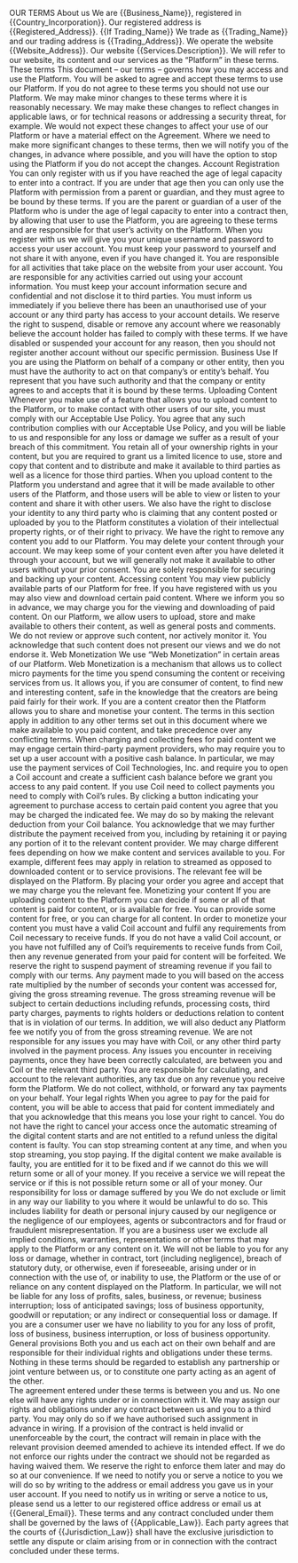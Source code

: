 OUR TERMS
About us 
We are {{Business_Name}}, registered in {{Country_Incorporation}}.  Our registered address is {{Registered_Address}}.  {{If Trading_Name}} We trade as {{Trading_Name}} and our trading address is {{Trading_Address}}.
We operate the website {{Website_Address}}.  Our website {{Services.Description}}.  We will refer to our website, its content and our services as the “Platform” in these terms.
These terms
This document – our terms – governs how you may access and use the Platform.  You will be asked to agree and accept these terms to use our Platform.  If you do not agree to these terms you should not use our Platform. 
We may make minor changes to these terms where it is reasonably necessary. We may make these changes to reflect changes in applicable laws, or for technical reasons or addressing a security threat, for example. We would not expect these changes to affect your use of our Platform or have a material effect on the Agreement.
Where we need to make more significant changes to these terms, then we will notify you of the changes, in advance where possible, and you will have the option to stop using the Platform if you do not accept the changes.
Account Registration
You can only register with us if you have reached the age of legal capacity to enter into a contract.  If you are under that age then you can only use the Platform with permission from a parent or guardian, and they must agree to be bound by these terms.  If you are the parent or guardian of a user of the Platform who is under the age of legal capacity to enter into a contract then, by allowing that user to use the Platform, you are agreeing to these terms and are responsible for that user’s activity on the Platform.
When you register with us we will give you your unique username and password to access your user account. You must keep your password to yourself and not share it with anyone, even if you have changed it. You are responsible for all activities that take place on the website from your user account.
You are responsible for any activities carried out using your account information. You must keep your account information secure and confidential and not disclose it to third parties. You must inform us immediately if you believe there has been an unauthorised use of your account or any third party has access to your account details.
We reserve the right to suspend, disable or remove any account where we reasonably believe the account holder has failed to comply with these terms. If we have disabled or suspended your account for any reason, then you should not register another account without our specific permission.
Business Use
If you are using the Platform on behalf of a company or other entity, then you must have the authority to act on that company’s or entity’s behalf. You represent that you have such authority and that the company or entity agrees to and accepts that it is bound by these terms.
Uploading Content
Whenever you make use of a feature that allows you to upload content to the Platform, or to make contact with other users of our site, you must comply with our Acceptable Use Policy.  You agree that any such contribution complies with our Acceptable Use Policy, and you will be liable to us and responsible for any loss or damage we suffer as a result of your breach of this commitment.
You retain all of your ownership rights in your content, but you are required to grant us a limited licence to use, store and copy that content and to distribute and make it available to third parties as well as a licence for those third parties.  When you upload content to the Platform you understand and agree that it will be made available to other users of the Platform, and those users will be able to view or listen to your content and share it with other users.
We also have the right to disclose your identity to any third party who is claiming that any content posted or uploaded by you to the Platform constitutes a violation of their intellectual property rights, or of their right to privacy.
We have the right to remove any content you add to our Platform.
You may delete your content through your account.  We may keep some of your content even after you have deleted it through your account, but we will generally not make it available to other users without your prior consent.
You are solely responsible for securing and backing up your content.
Accessing content
You may view publicly available parts of our Platform for free. If you have registered with us you may also view and download certain paid content. Where we inform you so in advance, we may charge you for the viewing and downloading of paid content. 
On our Platform, we allow users to upload, store and make available to others their content, as well as general posts and comments. We do not review or approve such content, nor actively monitor it. You acknowledge that such content does not present our views and we do not endorse it.
Web Monetization
We use “Web Monetization” in certain areas of our Platform. Web Monetization is a mechanism that allows us to collect micro payments for the time you spend consuming the content or receiving services from us.  It allows you, if you are consumer of content, to find new and interesting content, safe in the knowledge that the creators are being paid fairly for their work. If you are a content creator then the Platform allows you to share and monetise your content.
The terms in this section apply in addition to any other terms set out in this document where we make available to you paid content, and take precedence over any conflicting terms.
When charging and collecting fees for paid content we may engage certain third-party payment providers, who may require you to set up a user account with a positive cash balance. In particular, we may use the payment services of Coil Technologies, Inc. and require you to open a Coil account and create a sufficient cash balance before we grant you access to any paid content. If you use Coil need to collect payments you need to comply with Coil’s rules.
By clicking a button indicating your agreement to purchase access to certain paid content you agree that you may be charged the indicated fee. We may do so by making the relevant deduction from your Coil balance. You acknowledge that we may further distribute the payment received from you, including by retaining it or paying any portion of it to the relevant content provider.
We may charge different fees depending on how we make content and services available to you. For example, different fees may apply in relation to streamed as opposed to downloaded content or to service provisions. The relevant fee will be displayed on the Platform. By placing your order you agree and accept that we may charge you the relevant fee. 
Monetizing your content
If you are uploading content to the Platform you can decide if some or all of that content is paid for content, or is available for free. You can provide some content for free, or you can charge for all content.
In order to monetize your content you must have a valid Coil account and fulfil any requirements from Coil necessary to receive funds. If you do not have a valid Coil account, or you have not fulfilled any of Coil’s requirements to receive funds from Coil, then any revenue generated from your paid for content will be forfeited. We reserve the right to suspend payment of streaming revenue if you fail to comply with our terms.
Any payment made to you will based on the access rate multiplied by the number of seconds your content was accessed for, giving the gross streaming revenue. The gross streaming revenue will be subject to certain deductions including refunds, processing costs, third party charges, payments to rights holders or deductions relation to content that is in violation of our terms.  In addition, we will also deduct any Platform fee we notify you of from the gross streaming revenue. 
We are not responsible for any issues you may have with Coil, or any other third party involved in the payment process. Any issues you encounter in receiving payments, once they have been correctly calculated, are between you and Coil or the relevant third party.
You are responsible for calculating, and account to the relevant authorities, any tax due on any revenue you receive form the Platform. We do not collect, withhold, or forward any tax payments on your behalf.
Your legal rights
When you agree to pay for the paid for content, you will be able to access that paid for content immediately and that you acknowledge that this means you lose your right to cancel.  You do not have the right to cancel your access once the automatic streaming of the digital content starts and are not entitled to a refund unless the digital content is faulty. You can stop streaming content at any time, and when you stop streaming, you stop paying.
If the digital content we make available is faulty, you are entitled for it to be fixed and if we cannot do this we will return some or all of your money.
If you receive a service we will repeat the service or if this is not possible return some or all of your money.
Our responsibility for loss or damage suffered by you
We do not exclude or limit in any way our liability to you where it would be unlawful to do so.  This includes liability for death or personal injury caused by our negligence or the negligence of our employees, agents or subcontractors and for fraud or fraudulent misrepresentation.
If you are a business user we exclude all implied conditions, warranties, representations or other terms that may apply to the Platform or any content on it. We will not be liable to you for any loss or damage, whether in contract, tort (including negligence), breach of statutory duty, or otherwise, even if foreseeable, arising under or in connection with the use of, or inability to use, the Platform or the use of or reliance on any content displayed on the Platform.  In particular, we will not be liable for any loss of profits, sales, business, or revenue; business interruption; loss of anticipated savings; loss of business opportunity, goodwill or reputation; or any indirect or consequential loss or damage.
If you are a consumer user we have no liability to you for any loss of profit, loss of business, business interruption, or loss of business opportunity.
General provisions
Both you and us each act on their own behalf and are responsible for their individual rights and obligations under these terms. Nothing in these terms should be regarded to establish any partnership or joint venture between us, or to constitute one party acting as an agent of the other.  
The agreement entered under these terms is between you and us. No one else will have any rights under or in connection with it.
We may assign our rights and obligations under any contract between us and you to a third party. You may only do so if we have authorised such assignment in advance in wiring.
If a provision of the contract is held invalid or unenforceable by the court, the contract will remain in place with the relevant provision deemed amended to achieve its intended effect.
If we do not enforce our rights under the contract we should not be regarded as having waived them. We reserve the right to enforce them later and may do so at our convenience.
If we need to notify you or serve a notice to you we will do so by writing to the address or email address you gave us in your user account. If you need to notify us in writing or serve a notice to us, please send us a letter to our registered office address or email us at {{General_Email}}.
These terms and any contract concluded under them shall be governed by the laws of {{Applicable_Law}}. Each party agrees that the courts of {{Jurisdiction_Law}} shall have the exclusive jurisdiction to settle any dispute or claim arising from or in connection with the contract concluded under these terms. 
